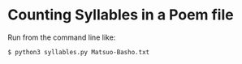 # Counting Syllables in a Poem file

Run from the command line like:
```bash
$ python3 syllables.py Matsuo-Basho.txt
```
